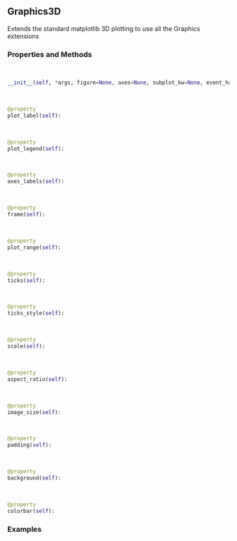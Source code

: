 ## <a id="McUtils.McUtils.Plots.Graphics.Graphics3D">Graphics3D</a>
Extends the standard matplotlib 3D plotting to use all the Graphics extensions

### Properties and Methods
<a id="McUtils.McUtils.Plots.Graphics.Graphics3D.__init__" class="docs-object-method">&nbsp;</a>
```python
__init__(self, *args, figure=None, axes=None, subplot_kw=None, event_handlers=None, animate=None, axes_labels=None, plot_label=None, plot_range=None, plot_legend=None, ticks=None, scale=None, ticks_style=None, image_size=None, background=None, backend=<Backends.MPL: 'matplotlib'>, **kwargs): 
```

<a id="McUtils.McUtils.Plots.Graphics.Graphics3D.plot_label" class="docs-object-method">&nbsp;</a>
```python
@property
plot_label(self): 
```

<a id="McUtils.McUtils.Plots.Graphics.Graphics3D.plot_legend" class="docs-object-method">&nbsp;</a>
```python
@property
plot_legend(self): 
```

<a id="McUtils.McUtils.Plots.Graphics.Graphics3D.axes_labels" class="docs-object-method">&nbsp;</a>
```python
@property
axes_labels(self): 
```

<a id="McUtils.McUtils.Plots.Graphics.Graphics3D.frame" class="docs-object-method">&nbsp;</a>
```python
@property
frame(self): 
```

<a id="McUtils.McUtils.Plots.Graphics.Graphics3D.plot_range" class="docs-object-method">&nbsp;</a>
```python
@property
plot_range(self): 
```

<a id="McUtils.McUtils.Plots.Graphics.Graphics3D.ticks" class="docs-object-method">&nbsp;</a>
```python
@property
ticks(self): 
```

<a id="McUtils.McUtils.Plots.Graphics.Graphics3D.ticks_style" class="docs-object-method">&nbsp;</a>
```python
@property
ticks_style(self): 
```

<a id="McUtils.McUtils.Plots.Graphics.Graphics3D.scale" class="docs-object-method">&nbsp;</a>
```python
@property
scale(self): 
```

<a id="McUtils.McUtils.Plots.Graphics.Graphics3D.aspect_ratio" class="docs-object-method">&nbsp;</a>
```python
@property
aspect_ratio(self): 
```

<a id="McUtils.McUtils.Plots.Graphics.Graphics3D.image_size" class="docs-object-method">&nbsp;</a>
```python
@property
image_size(self): 
```

<a id="McUtils.McUtils.Plots.Graphics.Graphics3D.padding" class="docs-object-method">&nbsp;</a>
```python
@property
padding(self): 
```

<a id="McUtils.McUtils.Plots.Graphics.Graphics3D.background" class="docs-object-method">&nbsp;</a>
```python
@property
background(self): 
```

<a id="McUtils.McUtils.Plots.Graphics.Graphics3D.colorbar" class="docs-object-method">&nbsp;</a>
```python
@property
colorbar(self): 
```

### Examples


